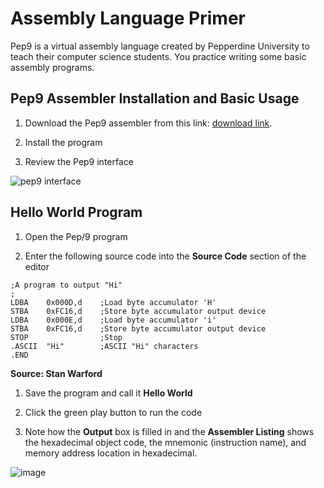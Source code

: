 # Assembly Language Primer

Pep9 is a virtual assembly language created by Pepperdine University to teach their computer science students. You practice writing some basic assembly programs.

## Pep9 Assembler Installation and Basic Usage
1. Download the Pep9 assembler from this link: [download link](https://computersystemsbook.com/5th-edition/pep9/).

1. Install the program

1. Review the Pep9 interface

![pep9 interface](https://github.com/it-academy-svhec/intro-to-programming/assets/61634762/cdf8a07d-28da-4838-9f91-c1b344a86788)


## Hello World Program
1. Open the Pep/9 program

1. Enter the following source code into the **Source Code** section of the editor
 
```
;A program to output "Hi"
;
LDBA    0x000D,d    ;Load byte accumulator 'H'
STBA    0xFC16,d    ;Store byte accumulator output device
LDBA    0x000E,d    ;Load byte accumulator 'i'
STBA    0xFC16,d    ;Store byte accumulator output device
STOP                ;Stop
.ASCII  "Hi"        ;ASCII "Hi" characters
.END
```
**Source: Stan Warford**

1. Save the program and call it **Hello World**

1. Click the green play button to run the code

1. Note how the **Output** box is filled in and the **Assembler Listing** shows the hexadecimal object code, the mnemonic (instruction name), and memory address location in hexadecimal.

![image](https://github.com/it-academy-svhec/intro-to-programming/assets/61634762/c923e5cb-bdc7-479a-9f29-f00831724abc)

